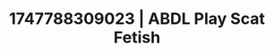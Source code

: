 ---
categories:
- Fantasy surrender
- Face sitting
- Erotic friction
- Heat of the moment
- Curvy bodies
image: /assets/images/1747788309023.jpg
layout: post
seo:
  description: Featured content with sensual ABDL Play, Scat Fetish. HD images available.
  keywords: ABDL Play, Scat Fetish
  og_image: /assets/images/1747788309023.jpg
  schema_type: VisualArtwork
tags:
- ABDL Play
- '#1747788309023'
- Scat Fetish
title: 1747788309023 | ABDL Play Scat Fetish
---